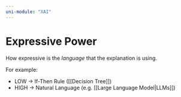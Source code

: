 ```yaml
---
uni-module: "XAI"
---
```


# Expressive Power

How expressive is the _language_ that the explanation is using.

For example:

- LOW → If-Then Rule ([[Decision Tree]])
- HIGH → Natural Language (e.g. [[Large Language Model|LLMs]])
